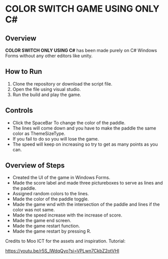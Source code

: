 # COLOR SWITCH GAME USING ONLY C#

## Overview
**COLOR SWITCH ONLY USING C#** has been made purely on C# Windows Forms without any other editors like unity.
     
## How to Run
1. Clone the repository or download the script file.
2. Open the file using visual studio.
3. Run the build and play the game.
   

## Controls
- Click the SpaceBar To change the color of the paddle.
- The lines will come down and you have to make the paddle the same color as ThemeSizeType.
- If you fail to do so you will lose the game.
- The speed will keep on increasing so try to get as many points as you can.

## Overview of Steps
- Created the UI of the game in Windows Forms.
- Made the score label and made three pictureboxes to serve as lines and the paddle.
- Assigned random colors to the lines.
- Made the color of the paddle toggle.  
- Made the game wnd with the intersection of the paddle and lines if the color was not same.
- Made the speed increase with the increase of score.
- Made the game end screen.
- Made the game restart function.
- Made the game restart by pressing R.


Credits to Moo ICT for the assets and inspiration.
Tutorial:

https://youtu.be/r5S_lWdqQyo?si=VPLwn7CkbZ2otVHI
